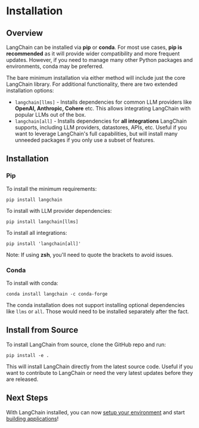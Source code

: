 # Installation

## Overview

LangChain can be installed via **pip** or **conda**. For most use cases, **pip is recommended** as it will provide wider compatibility and more frequent updates. However, if you need to manage many other Python packages and environments, conda may be preferred. 

The bare minimum installation via either method will include just the core LangChain library. For additional functionality, there are two extended installation options:

- `langchain[llms]` - Installs dependencies for common LLM providers like **OpenAI, Anthropic, Cohere** etc. This allows integrating LangChain with popular LLMs out of the box.
- `langchain[all]` - Installs dependencies for **all integrations** LangChain supports, including LLM providers, datastores, APIs, etc. Useful if you want to leverage LangChain's full capabilities, but will install many unneeded packages if you only use a subset of features.

## Installation

### Pip

To install the minimum requirements:

```
pip install langchain
```

To install with LLM provider dependencies:

```
pip install langchain[llms] 
```

To install all integrations:

```
pip install 'langchain[all]'  
```

Note: If using **zsh**, you'll need to quote the brackets to avoid issues.

### Conda

To install with conda:

```
conda install langchain -c conda-forge
```

The conda installation does not support installing optional dependencies like `llms` or `all`. Those would need to be installed separately after the fact.

## Install from Source

To install LangChain from source, clone the GitHub repo and run:

```
pip install -e .
```

This will install LangChain directly from the latest source code. Useful if you want to contribute to LangChain or need the very latest updates before they are released.

## Next Steps

With LangChain installed, you can now [setup your environment](/docs/get_started/setup) and start [building applications](/docs/get_started/building_applications)!
